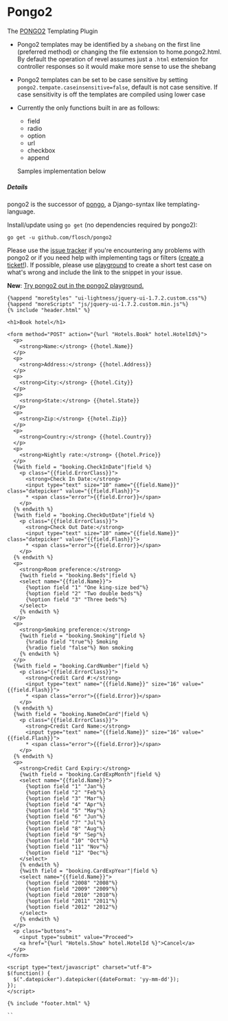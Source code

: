 # Pongo2 
 The [PONGO2](https://github.com/flosch/pongo2) Templating Plugin

- Pongo2 templates may be identified by a `shebang` on the first line 
(preferred method) or changing the file extension to home.pongo2.html. 
 By default the operation of revel assumes just a `.html` extension for
 controller responses so it would make more sense to use the shebang
- Pongo2 templates can be set to be case sensitive by setting
`pongo2.tempate.caseinsensitive=false`, default is not case sensitive. If case sensitivity is 
off the templates are compiled using lower case
- Currently the only functions built in are as follows:
  - field
  - radio
  - option
  - url
  - checkbox
  - append
  
  Samples implementation below  

##### Details
pongo2 is the successor of [pongo](https://github.com/flosch/pongo), a Django-syntax like templating-language.

Install/update using `go get` (no dependencies required by pongo2):
```
go get -u github.com/flosch/pongo2
```

Please use the [issue tracker](https://github.com/flosch/pongo2/issues) if you're encountering any problems with pongo2 or if you need help with implementing tags or filters ([create a ticket!](https://github.com/flosch/pongo2/issues/new)). If possible, please use [playground](https://www.florian-schlachter.de/pongo2/) to create a short test case on what's wrong and include the link to the snippet in your issue.

**New**: [Try pongo2 out in the pongo2 playground.](https://www.florian-schlachter.de/pongo2/)

```
{%append "moreStyles" "ui-lightness/jquery-ui-1.7.2.custom.css"%}
{%append "moreScripts" "js/jquery-ui-1.7.2.custom.min.js"%}
{% include "header.html" %}

<h1>Book hotel</h1>

<form method="POST" action="{%url "Hotels.Book" hotel.HotelId%}">
  <p>
    <strong>Name:</strong> {{hotel.Name}}
  </p>
  <p>
    <strong>Address:</strong> {{hotel.Address}}
  </p>
  <p>
    <strong>City:</strong> {{hotel.City}}
  </p>
  <p>
    <strong>State:</strong> {{hotel.State}}
  </p>
  <p>
    <strong>Zip:</strong> {{hotel.Zip}}
  </p>
  <p>
    <strong>Country:</strong> {{hotel.Country}}
  </p>
  <p>
    <strong>Nightly rate:</strong> {{hotel.Price}}
  </p>
  {%with field = "booking.CheckInDate"|field %}
    <p class="{{field.ErrorClass}}">
      <strong>Check In Date:</strong>
      <input type="text" size="10" name="{{field.Name}}" class="datepicker" value="{{field.Flash}}">
      * <span class="error">{{field.Error}}</span>
    </p>
  {% endwith %}
  {%with field = "booking.CheckOutDate"|field %}
    <p class="{{field.ErrorClass}}">
      <strong>Check Out Date:</strong>
      <input type="text" size="10" name="{{field.Name}}" class="datepicker" value="{{field.Flash}}">
      * <span class="error">{{field.Error}}</span>
    </p>
  {% endwith %}
  <p>
    <strong>Room preference:</strong>
    {%with field = "booking.Beds"|field %}
    <select name="{{field.Name}}">
      {%option field "1" "One king-size bed"%}
      {%option field "2" "Two double beds"%}
      {%option field "3" "Three beds"%}
    </select>
    {% endwith %}
  </p>
  <p>
    <strong>Smoking preference:</strong>
    {%with field = "booking.Smoking"|field %}
      {%radio field "true"%} Smoking
      {%radio field "false"%} Non smoking
    {% endwith %}
  </p>
  {%with field = "booking.CardNumber"|field %}
    <p class="{{field.ErrorClass}}">
      <strong>Credit Card #:</strong>
      <input type="text" name="{{field.Name}}" size="16" value="{{field.Flash}}">
      * <span class="error">{{field.Error}}</span>
    </p>
  {% endwith %}
  {%with field = "booking.NameOnCard"|field %}
    <p class="{{field.ErrorClass}}">
      <strong>Credit Card Name:</strong>
      <input type="text" name="{{field.Name}}" size="16" value="{{field.Flash}}">
      * <span class="error">{{field.Error}}</span>
    </p>
  {% endwith %}
  <p>
    <strong>Credit Card Expiry:</strong>
    {%with field = "booking.CardExpMonth"|field %}
    <select name="{{field.Name}}">
      {%option field "1" "Jan"%}
      {%option field "2" "Feb"%}
      {%option field "3" "Mar"%}
      {%option field "4" "Apr"%}
      {%option field "5" "May"%}
      {%option field "6" "Jun"%}
      {%option field "7" "Jul"%}
      {%option field "8" "Aug"%}
      {%option field "9" "Sep"%}
      {%option field "10" "Oct"%}
      {%option field "11" "Nov"%}
      {%option field "12" "Dec"%}
    </select>
    {% endwith %}
    {%with field = "booking.CardExpYear"|field %}
    <select name="{{field.Name}}">
      {%option field "2008" "2008"%}
      {%option field "2009" "2009"%}
      {%option field "2010" "2010"%}
      {%option field "2011" "2011"%}
      {%option field "2012" "2012"%}
    </select>
    {% endwith %}
  </p>
  <p class="buttons">
    <input type="submit" value="Proceed">
    <a href="{%url "Hotels.Show" hotel.HotelId %}">Cancel</a>
  </p>
</form>

<script type="text/javascript" charset="utf-8">
$(function() {
  $(".datepicker").datepicker({dateFormat: 'yy-mm-dd'});
});
</script>

{% include "footer.html" %}

``

